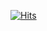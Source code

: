 [![Hits](https://hits.seeyoufarm.com/api/count/incr/badge.svg?url=https%3A%2F%2Fgithub.com%2Fpshyomin&count_bg=%2379C83D&title_bg=%23555555&icon=&icon_color=%23E7E7E7&title=hits&edge_flat=false)](https://hits.seeyoufarm.com)


